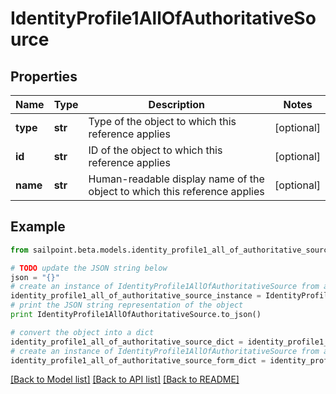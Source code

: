 # IdentityProfile1AllOfAuthoritativeSource


## Properties
Name | Type | Description | Notes
------------ | ------------- | ------------- | -------------
**type** | **str** | Type of the object to which this reference applies | [optional] 
**id** | **str** | ID of the object to which this reference applies | [optional] 
**name** | **str** | Human-readable display name of the object to which this reference applies | [optional] 

## Example

```python
from sailpoint.beta.models.identity_profile1_all_of_authoritative_source import IdentityProfile1AllOfAuthoritativeSource

# TODO update the JSON string below
json = "{}"
# create an instance of IdentityProfile1AllOfAuthoritativeSource from a JSON string
identity_profile1_all_of_authoritative_source_instance = IdentityProfile1AllOfAuthoritativeSource.from_json(json)
# print the JSON string representation of the object
print IdentityProfile1AllOfAuthoritativeSource.to_json()

# convert the object into a dict
identity_profile1_all_of_authoritative_source_dict = identity_profile1_all_of_authoritative_source_instance.to_dict()
# create an instance of IdentityProfile1AllOfAuthoritativeSource from a dict
identity_profile1_all_of_authoritative_source_form_dict = identity_profile1_all_of_authoritative_source.from_dict(identity_profile1_all_of_authoritative_source_dict)
```
[[Back to Model list]](../README.md#documentation-for-models) [[Back to API list]](../README.md#documentation-for-api-endpoints) [[Back to README]](../README.md)



